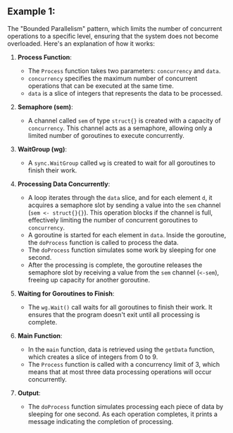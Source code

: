 ## Example 1:

The "Bounded Parallelism" pattern, which limits the number of concurrent operations to a specific level, ensuring that the system does not become overloaded. Here's an explanation of how it works:

1. **Process Function**:
    - The `Process` function takes two parameters: `concurrency` and `data`.
    - `concurrency` specifies the maximum number of concurrent operations that can be executed at the same time.
    - `data` is a slice of integers that represents the data to be processed.

2. **Semaphore (sem)**:
    - A channel called `sem` of type `struct{}` is created with a capacity of `concurrency`. This channel acts as a semaphore, allowing only a limited number of goroutines to execute concurrently.

3. **WaitGroup (wg)**:
    - A `sync.WaitGroup` called `wg` is created to wait for all goroutines to finish their work.

4. **Processing Data Concurrently**:
    - A loop iterates through the `data` slice, and for each element `d`, it acquires a semaphore slot by sending a value into the `sem` channel (`sem <- struct{}{}`). This operation blocks if the channel is full, effectively limiting the number of concurrent goroutines to `concurrency`.
    - A goroutine is started for each element in `data`. Inside the goroutine, the `doProcess` function is called to process the data.
    - The `doProcess` function simulates some work by sleeping for one second.
    - After the processing is complete, the goroutine releases the semaphore slot by receiving a value from the `sem` channel (`<-sem`), freeing up capacity for another goroutine.

5. **Waiting for Goroutines to Finish**:
    - The `wg.Wait()` call waits for all goroutines to finish their work. It ensures that the program doesn't exit until all processing is complete.

6. **Main Function**:
    - In the `main` function, data is retrieved using the `getData` function, which creates a slice of integers from 0 to 9.
    - The `Process` function is called with a concurrency limit of 3, which means that at most three data processing operations will occur concurrently.

7. **Output**:
    - The `doProcess` function simulates processing each piece of data by sleeping for one second. As each operation completes, it prints a message indicating the completion of processing.
